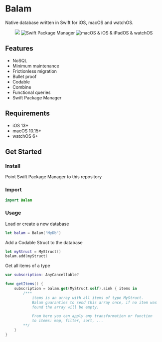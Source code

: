 # Balam
Native database written in Swift for iOS, macOS and watchOS.


<p align="center">
    <img src="https://img.shields.io/badge/swift-5.2-orange.svg" />
    <img src="https://img.shields.io/badge/swiftpm-compatible-brightgreen.svg?style=flat" alt="Swift Package Manager" />
    <img src="https://img.shields.io/badge/platforms-macOS-iOS-iPadOS-watchOS-brightgreen.svg?style=flat" alt="macOS & iOS & iPadOS & watchOS" />
</p>


## Features
- NoSQL
- Minimum maintenance
- Frictionless migration
- Bullet proof
- Codable
- Combine
- Functional queries
- Swift Package Manager

## Requirements
- iOS 13+
- macOS 10.15+
- watchOS 6+

## Get Started
### Install
Point Swift Package Manager to this repository

### Import
```swift
import Balam
```

### Usage
Load or create a new database
```swift
let balam = Balam("MyDb")
```


Add a Codable Struct to the database
```swift
let myStruct = MyStruct()
balam.add(myStruct)
```


Get all items of a type
```swift
var subscription: AnyCancellable?

func getItems() {
    subscription = balam.get(MyStruct.self).sink { items in
        /***
            items is an array with all items of type MyStruct.
            Balam guaranties to send this array once, if no item was
            found the array will be empty.

            From here you can apply any transformation or function
            to items: map, filter, sort, ...
        **/
    }
}
```
